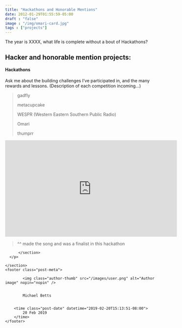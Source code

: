 ```yaml
---
title: "Hackathons and Honorable Mentions"
date: 2012-01-29T01:55:59-05:00
draft : "false"
image : "/img/omari-card.jpg"
tags : ["projects"]
---
```


The year is XXXX, what life is complete without a bout of Hackathons?

<!--more-->

<h2 id="hacker-and-honorable-mention-projects">Hacker and honorable mention projects:</h2>

<h4>Hackathons</h4>

<p>Ask me about the building challenges I&rsquo;ve participated in,
and the many rewards and lessons. (Description of each competition incoming...)
</p>

<blockquote>

<p>gadfly</p>

<p>metacupcake</p>

<p>WESPR (Western Eastern Southern Public Radio)</p>

<p>Omari</p>

<p>thumprr</p>
</blockquote>

<iframe width="560" height="315" src="https://www.youtube.com/embed/iCDak9D0Dk0" frameborder="0" allow="accelerometer; autoplay; encrypted-media; gyroscope; picture-in-picture" allowfullscreen></iframe>

<blockquote>
<p>^^ made the song and was a finalist in this hackathon</p>
</blockquote>

          </section>
      </p>

    </section>
    <footer class="post-meta">

            <img class="author-thumb" src="/images/user.png" alt="Author image" nopin="nopin" />


            Michael Betts


        <time class="post-date" datetime="2019-02-20T15:13:51-08:00">
            20 Feb 2019
        </time>
    </footer>
</article>
